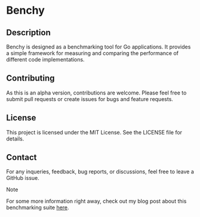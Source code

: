 # Benchy

## Description

Benchy is designed as a benchmarking tool for Go applications. It provides a simple framework for measuring and comparing the performance of different code implementations.

## Contributing

As this is an alpha version, contributions are welcome. Please feel free to submit pull requests or create issues for bugs and feature requests.

## License

This project is licensed under the MIT License. See the LICENSE file for details.

## Contact

For any inqueries, feedback, bug reports, or discussions, feel free to leave a GitHub issue.

> [!note]
> For some more information right away, check out my blog post about this benchmarking suite [here](https://open.substack.com/pub/softwareandsynapses/p/all-about-agents-profiling-non-deterministic?r=1pwwk7&utm_campaign=post&utm_medium=web).
